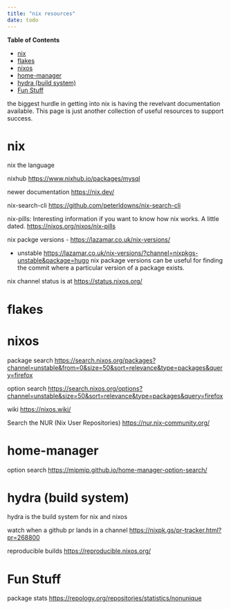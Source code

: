 ```yaml
---
title: "nix resources"
date: todo
---
```


<!-- markdown-toc start - Don't edit this section. Run M-x markdown-toc-refresh-toc -->
**Table of Contents**

- [nix](#nix)
- [flakes](#flakes)
- [nixos](#nixos)
- [home-manager](#home-manager)
- [hydra (build system)](#hydra-build-system)
- [Fun Stuff](#fun-stuff)

<!-- markdown-toc end -->


the biggest hurdle in getting into nix is having the revelvant documentation available.
This page is just another collection of useful resources to support success.

# nix

nix the language

nixhub
https://www.nixhub.io/packages/mysql

newer documentation
https://nix.dev/

nix-search-cli
https://github.com/peterldowns/nix-search-cli

nix-pills: Interesting information if you want to know how nix works. A little dated.
https://nixos.org/nixos/nix-pills

nix packge versions - https://lazamar.co.uk/nix-versions/
- unstable https://lazamar.co.uk/nix-versions/?channel=nixpkgs-unstable&package=hugo
nix package versions can be useful for finding the commit where a particular version
of a package exists.

nix channel status is at https://status.nixos.org/

# flakes


# nixos


package search
https://search.nixos.org/packages?channel=unstable&from=0&size=50&sort=relevance&type=packages&query=firefox

option search
https://search.nixos.org/options?channel=unstable&size=50&sort=relevance&type=packages&query=firefox

wiki
https://nixos.wiki/

Search the NUR (Nix User Repositories)
https://nur.nix-community.org/


# home-manager



option search
https://mipmip.github.io/home-manager-option-search/


# hydra (build system)
hydra is the build system for nix and nixos

watch when a github pr lands in a channel
https://nixpk.gs/pr-tracker.html?pr=268800

reproducible builds
https://reproducible.nixos.org/

# Fun Stuff

package stats
https://repology.org/repositories/statistics/nonunique
